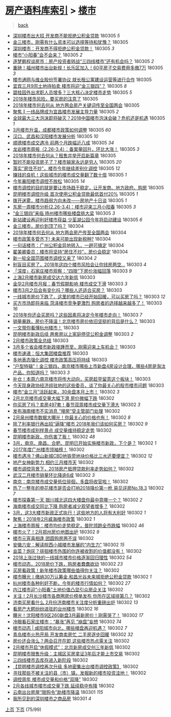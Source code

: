 [房产语料库索引](../../README.md)  > [楼市](楼市.md)
====
> [back](../README.md)

- [深圳楼市出大招 开发商不能拒绝公积金贷款](http://jkwz.applinzi.com/ittc/7077102919726138374.html#%E6%B7%B1%E5%9C%B3%E6%A5%BC%E5%B8%82%E5%87%BA%E5%A4%A7%E6%8B%9B+%E5%BC%80%E5%8F%91%E5%95%86%E4%B8%8D%E8%83%BD%E6%8B%92%E7%BB%9D%E5%85%AC%E7%A7%AF%E9%87%91%E8%B4%B7%E6%AC%BE) 180305 *5* 
- [金三楼市，刚需有什么资本可以选择等待和犹豫？](http://jkwz.applinzi.com/ittc/7077049664002327558.html#%E9%87%91%E4%B8%89%E6%A5%BC%E5%B8%82%EF%BC%8C%E5%88%9A%E9%9C%80%E6%9C%89%E4%BB%80%E4%B9%88%E8%B5%84%E6%9C%AC%E5%8F%AF%E4%BB%A5%E9%80%89%E6%8B%A9%E7%AD%89%E5%BE%85%E5%92%8C%E7%8A%B9%E8%B1%AB%EF%BC%9F) 180305  
- [深圳楼市：开发商不得拒绝公积金贷款！](http://jkwz.applinzi.com/ittc/7077098743092741131.html#%E6%B7%B1%E5%9C%B3%E6%A5%BC%E5%B8%82%EF%BC%9A%E5%BC%80%E5%8F%91%E5%95%86%E4%B8%8D%E5%BE%97%E6%8B%92%E7%BB%9D%E5%85%AC%E7%A7%AF%E9%87%91%E8%B4%B7%E6%AC%BE%EF%BC%81) 180305 *3* 
- [楼市“小阳春”会不会来？](http://jkwz.applinzi.com/ittc/7077094734944535568.html#%E6%A5%BC%E5%B8%82%E2%80%9C%E5%B0%8F%E9%98%B3%E6%98%A5%E2%80%9D%E4%BC%9A%E4%B8%8D%E4%BC%9A%E6%9D%A5%EF%BC%9F) 180305 *2* 
- [逐梦鹏程谈房市：房产投资者转战“三四线楼市”还有机会吗？](http://jkwz.applinzi.com/ittc/7077089142557377547.html#%E9%80%90%E6%A2%A6%E9%B9%8F%E7%A8%8B%E8%B0%88%E6%88%BF%E5%B8%82%EF%BC%9A%E6%88%BF%E4%BA%A7%E6%8A%95%E8%B5%84%E8%80%85%E8%BD%AC%E6%88%98%E2%80%9C%E4%B8%89%E5%9B%9B%E7%BA%BF%E6%A5%BC%E5%B8%82%E2%80%9D%E8%BF%98%E6%9C%89%E6%9C%BA%E4%BC%9A%E5%90%97%EF%BC%9F) 180305 *2* 
- [重磅！福州楼市出台新规！长乐区加入！60平房子交易费用多缴7万](http://jkwz.applinzi.com/ittc/7077086647634363398.html#%E9%87%8D%E7%A3%85%EF%BC%81%E7%A6%8F%E5%B7%9E%E6%A5%BC%E5%B8%82%E5%87%BA%E5%8F%B0%E6%96%B0%E8%A7%84%EF%BC%81%E9%95%BF%E4%B9%90%E5%8C%BA%E5%8A%A0%E5%85%A5%EF%BC%8160%E5%B9%B3%E6%88%BF%E5%AD%90%E4%BA%A4%E6%98%93%E8%B4%B9%E7%94%A8%E5%A4%9A%E7%BC%B47%E4%B8%87) 180305 *3* 
- [楼市通网与维业股份签署协议 就长租公寓建设运营等进行合作](http://jkwz.applinzi.com/ittc/7077073158660424711.html#%E6%A5%BC%E5%B8%82%E9%80%9A%E7%BD%91%E4%B8%8E%E7%BB%B4%E4%B8%9A%E8%82%A1%E4%BB%BD%E7%AD%BE%E7%BD%B2%E5%8D%8F%E8%AE%AE+%E5%B0%B1%E9%95%BF%E7%A7%9F%E5%85%AC%E5%AF%93%E5%BB%BA%E8%AE%BE%E8%BF%90%E8%90%A5%E7%AD%89%E8%BF%9B%E8%A1%8C%E5%90%88%E4%BD%9C) 180305  
- [宜宾三月9宗土地待拍卖 楼市将迎“金三银四”？](http://jkwz.applinzi.com/ittc/7077056619907384326.html#%E5%AE%9C%E5%AE%BE%E4%B8%89%E6%9C%889%E5%AE%97%E5%9C%9F%E5%9C%B0%E5%BE%85%E6%8B%8D%E5%8D%96+%E6%A5%BC%E5%B8%82%E5%B0%86%E8%BF%8E%E2%80%9C%E9%87%91%E4%B8%89%E9%93%B6%E5%9B%9B%E2%80%9D%EF%BC%9F) 180305 *8* 
- [碧桂园外出求职人员增多？三大核心决定楼市走势](http://jkwz.applinzi.com/ittc/7077024024721097744.html#%E7%A2%A7%E6%A1%82%E5%9B%AD%E5%A4%96%E5%87%BA%E6%B1%82%E8%81%8C%E4%BA%BA%E5%91%98%E5%A2%9E%E5%A4%9A%EF%BC%9F%E4%B8%89%E5%A4%A7%E6%A0%B8%E5%BF%83%E5%86%B3%E5%AE%9A%E6%A5%BC%E5%B8%82%E8%B5%B0%E5%8A%BF) 180305 *5* 
- [2018年楼市风险，要买房的注意了](http://jkwz.applinzi.com/ittc/7075538275307881482.html#2018%E5%B9%B4%E6%A5%BC%E5%B8%82%E9%A3%8E%E9%99%A9%EF%BC%8C%E8%A6%81%E4%B9%B0%E6%88%BF%E7%9A%84%E6%B3%A8%E6%84%8F%E4%BA%86) 180305  
- [2018年楼市何去何从 地方两会房产关键词传至全国两会](http://jkwz.applinzi.com/ittc/7077021601277412358.html#2018%E5%B9%B4%E6%A5%BC%E5%B8%82%E4%BD%95%E5%8E%BB%E4%BD%95%E4%BB%8E+%E5%9C%B0%E6%96%B9%E4%B8%A4%E4%BC%9A%E6%88%BF%E4%BA%A7%E5%85%B3%E9%94%AE%E8%AF%8D%E4%BC%A0%E8%87%B3%E5%85%A8%E5%9B%BD%E4%B8%A4%E4%BC%9A) 180305  
- [聚焦┃一线品牌成为宜昌楼市发展主导力量](http://jkwz.applinzi.com/ittc/7076983199442142214.html#%E8%81%9A%E7%84%A6%E2%94%83%E4%B8%80%E7%BA%BF%E5%93%81%E7%89%8C%E6%88%90%E4%B8%BA%E5%AE%9C%E6%98%8C%E6%A5%BC%E5%B8%82%E5%8F%91%E5%B1%95%E4%B8%BB%E5%AF%BC%E5%8A%9B%E9%87%8F) 180305 *2* 
- [全球最大三大泡沫即将破灭？2018中国楼市泡沫会破？危机还是机遇](http://jkwz.applinzi.com/ittc/7076980594506728455.html#%E5%85%A8%E7%90%83%E6%9C%80%E5%A4%A7%E4%B8%89%E5%A4%A7%E6%B3%A1%E6%B2%AB%E5%8D%B3%E5%B0%86%E7%A0%B4%E7%81%AD%EF%BC%9F2018%E4%B8%AD%E5%9B%BD%E6%A5%BC%E5%B8%82%E6%B3%A1%E6%B2%AB%E4%BC%9A%E7%A0%B4%EF%BC%9F%E5%8D%B1%E6%9C%BA%E8%BF%98%E6%98%AF%E6%9C%BA%E9%81%87) 180305 *1* 
- [3月楼市升温，成都楼市政策如何调整](http://jkwz.applinzi.com/ittc/7076959424105415696.html#3%E6%9C%88%E6%A5%BC%E5%B8%82%E5%8D%87%E6%B8%A9%EF%BC%8C%E6%88%90%E9%83%BD%E6%A5%BC%E5%B8%82%E6%94%BF%E7%AD%96%E5%A6%82%E4%BD%95%E8%B0%83%E6%95%B4) 180305 *60* 
- [汉口、武昌和汉阳楼市发展分析](http://jkwz.applinzi.com/ittc/7076959406451590151.html#%E6%B1%89%E5%8F%A3%E3%80%81%E6%AD%A6%E6%98%8C%E5%92%8C%E6%B1%89%E9%98%B3%E6%A5%BC%E5%B8%82%E5%8F%91%E5%B1%95%E5%88%86%E6%9E%90) 180305 *10* 
- [顺德楼市成交遇冷 前两个月跌幅近八成](http://jkwz.applinzi.com/ittc/7076958311176209418.html#%E9%A1%BA%E5%BE%B7%E6%A5%BC%E5%B8%82%E6%88%90%E4%BA%A4%E9%81%87%E5%86%B7+%E5%89%8D%E4%B8%A4%E4%B8%AA%E6%9C%88%E8%B7%8C%E5%B9%85%E8%BF%91%E5%85%AB%E6%88%90) 180305 *34* 
- [龙岩楼市周报（2.26-3.4）：备案量回升，环比大涨！](http://jkwz.applinzi.com/ittc/7076953108322452497.html#%E9%BE%99%E5%B2%A9%E6%A5%BC%E5%B8%82%E5%91%A8%E6%8A%A5%EF%BC%882.26-3.4%EF%BC%89%EF%BC%9A%E5%A4%87%E6%A1%88%E9%87%8F%E5%9B%9E%E5%8D%87%EF%BC%8C%E7%8E%AF%E6%AF%94%E5%A4%A7%E6%B6%A8%EF%BC%81) 180305 *3* 
- [2018年楼市何去何从？租售并举开启新篇章](http://jkwz.applinzi.com/ittc/7076946732082791441.html#2018%E5%B9%B4%E6%A5%BC%E5%B8%82%E4%BD%95%E5%8E%BB%E4%BD%95%E4%BB%8E%EF%BC%9F%E7%A7%9F%E5%94%AE%E5%B9%B6%E4%B8%BE%E5%BC%80%E5%90%AF%E6%96%B0%E7%AF%87%E7%AB%A0) 180305  
- [暂时不能投资房子了？楼市输家永远是穷人](http://jkwz.applinzi.com/ittc/7076942516043908113.html#%E6%9A%82%E6%97%B6%E4%B8%8D%E8%83%BD%E6%8A%95%E8%B5%84%E6%88%BF%E5%AD%90%E4%BA%86%EF%BC%9F%E6%A5%BC%E5%B8%82%E8%BE%93%E5%AE%B6%E6%B0%B8%E8%BF%9C%E6%98%AF%E7%A9%B7%E4%BA%BA) 180305 *20* 
- [落实“房住不炒”，楼市今年继续差别化调控](http://jkwz.applinzi.com/ittc/7076939106162836496.html#%E8%90%BD%E5%AE%9E%E2%80%9C%E6%88%BF%E4%BD%8F%E4%B8%8D%E7%82%92%E2%80%9D%EF%BC%8C%E6%A5%BC%E5%B8%82%E4%BB%8A%E5%B9%B4%E7%BB%A7%E7%BB%AD%E5%B7%AE%E5%88%AB%E5%8C%96%E8%B0%83%E6%8E%A7) 180305 *12* 
- [赚钱的良机！这些城市的楼市成交量翻了数十倍](http://jkwz.applinzi.com/ittc/7076924346713244683.html#%E8%B5%9A%E9%92%B1%E7%9A%84%E8%89%AF%E6%9C%BA%EF%BC%81%E8%BF%99%E4%BA%9B%E5%9F%8E%E5%B8%82%E7%9A%84%E6%A5%BC%E5%B8%82%E6%88%90%E4%BA%A4%E9%87%8F%E7%BF%BB%E4%BA%86%E6%95%B0%E5%8D%81%E5%80%8D) 180305 *1* 
- [今年襄阳楼市调控不放松](http://jkwz.applinzi.com/ittc/7076917622409266183.html#%E4%BB%8A%E5%B9%B4%E8%A5%84%E9%98%B3%E6%A5%BC%E5%B8%82%E8%B0%83%E6%8E%A7%E4%B8%8D%E6%94%BE%E6%9D%BE) 180305 *14* 
- [楼市调控的目的就是要让市场趋于稳定，让开发商、地方政府、购房](http://jkwz.applinzi.com/ittc/7076913664374604816.html#%E6%A5%BC%E5%B8%82%E8%B0%83%E6%8E%A7%E7%9A%84%E7%9B%AE%E7%9A%84%E5%B0%B1%E6%98%AF%E8%A6%81%E8%AE%A9%E5%B8%82%E5%9C%BA%E8%B6%8B%E4%BA%8E%E7%A8%B3%E5%AE%9A%EF%BC%8C%E8%AE%A9%E5%BC%80%E5%8F%91%E5%95%86%E3%80%81%E5%9C%B0%E6%96%B9%E6%94%BF%E5%BA%9C%E3%80%81%E8%B4%AD%E6%88%BF) 180305  
- [昆明楼市调控升级 首次使用公积金贷款最低首付20%](http://jkwz.applinzi.com/ittc/7076907846497469457.html#%E6%98%86%E6%98%8E%E6%A5%BC%E5%B8%82%E8%B0%83%E6%8E%A7%E5%8D%87%E7%BA%A7+%E9%A6%96%E6%AC%A1%E4%BD%BF%E7%94%A8%E5%85%AC%E7%A7%AF%E9%87%91%E8%B4%B7%E6%AC%BE%E6%9C%80%E4%BD%8E%E9%A6%96%E4%BB%9820%25) 180305 *1* 
- [拨开迷雾，楼市趋弱方向未改——房地产十日谈](http://jkwz.applinzi.com/ittc/7076904785825760262.html#%E6%8B%A8%E5%BC%80%E8%BF%B7%E9%9B%BE%EF%BC%8C%E6%A5%BC%E5%B8%82%E8%B6%8B%E5%BC%B1%E6%96%B9%E5%90%91%E6%9C%AA%E6%94%B9%E2%80%94%E2%80%94%E6%88%BF%E5%9C%B0%E4%BA%A7%E5%8D%81%E6%97%A5%E8%B0%88) 180305 *1* 
- [东房一周楼市分析(2.26-3.4)：楼市迎来三月小阳春](http://jkwz.applinzi.com/ittc/7076889426011882512.html#%E4%B8%9C%E6%88%BF%E4%B8%80%E5%91%A8%E6%A5%BC%E5%B8%82%E5%88%86%E6%9E%90%282.26-3.4%29%EF%BC%9A%E6%A5%BC%E5%B8%82%E8%BF%8E%E6%9D%A5%E4%B8%89%E6%9C%88%E5%B0%8F%E9%98%B3%E6%98%A5) 180305 *3* 
- [“金三银四”来临 扬州楼市哪些楼盘挑大梁](http://jkwz.applinzi.com/ittc/7076779128001135633.html#%E2%80%9C%E9%87%91%E4%B8%89%E9%93%B6%E5%9B%9B%E2%80%9D%E6%9D%A5%E4%B8%B4+%E6%89%AC%E5%B7%9E%E6%A5%BC%E5%B8%82%E5%93%AA%E4%BA%9B%E6%A5%BC%E7%9B%98%E6%8C%91%E5%A4%A7%E6%A2%81) 180305 *3* 
- [新站建设再迎利好楼市获益 少荃湖公园今年将启动建设](http://jkwz.applinzi.com/ittc/7076771678397137927.html#%E6%96%B0%E7%AB%99%E5%BB%BA%E8%AE%BE%E5%86%8D%E8%BF%8E%E5%88%A9%E5%A5%BD%E6%A5%BC%E5%B8%82%E8%8E%B7%E7%9B%8A+%E5%B0%91%E8%8D%83%E6%B9%96%E5%85%AC%E5%9B%AD%E4%BB%8A%E5%B9%B4%E5%B0%86%E5%90%AF%E5%8A%A8%E5%BB%BA%E8%AE%BE) 180305 *6* 
- [金三楼市，房价到顶了吗？](http://jkwz.applinzi.com/ittc/7076725225524036614.html#%E9%87%91%E4%B8%89%E6%A5%BC%E5%B8%82%EF%BC%8C%E6%88%BF%E4%BB%B7%E5%88%B0%E9%A1%B6%E4%BA%86%E5%90%97%EF%BC%9F) 180304  
- [2018年楼市何去何从 地方两会房产传至全国两会](http://jkwz.applinzi.com/ittc/7076716172429231114.html#2018%E5%B9%B4%E6%A5%BC%E5%B8%82%E4%BD%95%E5%8E%BB%E4%BD%95%E4%BB%8E+%E5%9C%B0%E6%96%B9%E4%B8%A4%E4%BC%9A%E6%88%BF%E4%BA%A7%E4%BC%A0%E8%87%B3%E5%85%A8%E5%9B%BD%E4%B8%A4%E4%BC%9A) 180304  
- [楼市政策多管齐下! 未来可能出现新税种?](http://jkwz.applinzi.com/ittc/7076626641159980038.html#%E6%A5%BC%E5%B8%82%E6%94%BF%E7%AD%96%E5%A4%9A%E7%AE%A1%E9%BD%90%E4%B8%8B%21+%E6%9C%AA%E6%9D%A5%E5%8F%AF%E8%83%BD%E5%87%BA%E7%8E%B0%E6%96%B0%E7%A8%8E%E7%A7%8D%3F) 180304  
- [一句话楼市：广州公积金异地转入，一趟可搞定](http://jkwz.applinzi.com/ittc/7075649831530136587.html#%E4%B8%80%E5%8F%A5%E8%AF%9D%E6%A5%BC%E5%B8%82%EF%BC%9A%E5%B9%BF%E5%B7%9E%E5%85%AC%E7%A7%AF%E9%87%91%E5%BC%82%E5%9C%B0%E8%BD%AC%E5%85%A5%EF%BC%8C%E4%B8%80%E8%B6%9F%E5%8F%AF%E6%90%9E%E5%AE%9A) 180304  
- [翟美卿委员：楼市将坚持“房住不炒”，房价会稳定](http://jkwz.applinzi.com/ittc/7076571408203514886.html#%E7%BF%9F%E7%BE%8E%E5%8D%BF%E5%A7%94%E5%91%98%EF%BC%9A%E6%A5%BC%E5%B8%82%E5%B0%86%E5%9D%9A%E6%8C%81%E2%80%9C%E6%88%BF%E4%BD%8F%E4%B8%8D%E7%82%92%E2%80%9D%EF%BC%8C%E6%88%BF%E4%BB%B7%E4%BC%9A%E7%A8%B3%E5%AE%9A) 180304  
- [新一轮全国范围楼市调控又来了](http://jkwz.applinzi.com/ittc/7076554218930701319.html#%E6%96%B0%E4%B8%80%E8%BD%AE%E5%85%A8%E5%9B%BD%E8%8C%83%E5%9B%B4%E6%A5%BC%E5%B8%82%E8%B0%83%E6%8E%A7%E5%8F%88%E6%9D%A5%E4%BA%86) 180304 *2* 
- [别盲目买房了，2018年这四个楼市风险会让你钱房两空…](http://jkwz.applinzi.com/ittc/7076368335174632465.html#%E5%88%AB%E7%9B%B2%E7%9B%AE%E4%B9%B0%E6%88%BF%E4%BA%86%EF%BC%8C2018%E5%B9%B4%E8%BF%99%E5%9B%9B%E4%B8%AA%E6%A5%BC%E5%B8%82%E9%A3%8E%E9%99%A9%E4%BC%9A%E8%AE%A9%E4%BD%A0%E9%92%B1%E6%88%BF%E4%B8%A4%E7%A9%BA%E2%80%A6) 180303 *4* 
- [「深度」石家庄楼市观察：“四限”下房价涨幅回落](http://jkwz.applinzi.com/ittc/7076349081410864145.html#%E3%80%8C%E6%B7%B1%E5%BA%A6%E3%80%8D%E7%9F%B3%E5%AE%B6%E5%BA%84%E6%A5%BC%E5%B8%82%E8%A7%82%E5%AF%9F%EF%BC%9A%E2%80%9C%E5%9B%9B%E9%99%90%E2%80%9D%E4%B8%8B%E6%88%BF%E4%BB%B7%E6%B6%A8%E5%B9%85%E5%9B%9E%E8%90%BD) 180303 *9* 
- [上海2月楼市新房成交达六年新低](http://jkwz.applinzi.com/ittc/7076339860216742922.html#%E4%B8%8A%E6%B5%B72%E6%9C%88%E6%A5%BC%E5%B8%82%E6%96%B0%E6%88%BF%E6%88%90%E4%BA%A4%E8%BE%BE%E5%85%AD%E5%B9%B4%E6%96%B0%E4%BD%8E) 180303  
- [金华2月楼市月报：春节假期影响 楼市成交下滑](http://jkwz.applinzi.com/ittc/7076288249775784967.html#%E9%87%91%E5%8D%8E2%E6%9C%88%E6%A5%BC%E5%B8%82%E6%9C%88%E6%8A%A5%EF%BC%9A%E6%98%A5%E8%8A%82%E5%81%87%E6%9C%9F%E5%BD%B1%E5%93%8D+%E6%A5%BC%E5%B8%82%E6%88%90%E4%BA%A4%E4%B8%8B%E6%BB%91) 180303 *3* 
- [楼市3月之后会有变化吗？哪些人还适合买房？](http://jkwz.applinzi.com/ittc/7075902809717605382.html#%E6%A5%BC%E5%B8%823%E6%9C%88%E4%B9%8B%E5%90%8E%E4%BC%9A%E6%9C%89%E5%8F%98%E5%8C%96%E5%90%97%EF%BC%9F%E5%93%AA%E4%BA%9B%E4%BA%BA%E8%BF%98%E9%80%82%E5%90%88%E4%B9%B0%E6%88%BF%EF%BC%9F) 180303  
- [一线城市房价下跌了，这里的楼市已经开始回暖，可以买房了吗？](http://jkwz.applinzi.com/ittc/7076207586187936774.html#%E4%B8%80%E7%BA%BF%E5%9F%8E%E5%B8%82%E6%88%BF%E4%BB%B7%E4%B8%8B%E8%B7%8C%E4%BA%86%EF%BC%8C%E8%BF%99%E9%87%8C%E7%9A%84%E6%A5%BC%E5%B8%82%E5%B7%B2%E7%BB%8F%E5%BC%80%E5%A7%8B%E5%9B%9E%E6%9A%96%EF%BC%8C%E5%8F%AF%E4%BB%A5%E4%B9%B0%E6%88%BF%E4%BA%86%E5%90%97%EF%BC%9F) 180303 *12* 
- [买方市场即将来临 菏泽楼市竞争更激烈 购房者的选择越来越多了！](http://jkwz.applinzi.com/ittc/7076214581087437830.html#%E4%B9%B0%E6%96%B9%E5%B8%82%E5%9C%BA%E5%8D%B3%E5%B0%86%E6%9D%A5%E4%B8%B4+%E8%8F%8F%E6%B3%BD%E6%A5%BC%E5%B8%82%E7%AB%9E%E4%BA%89%E6%9B%B4%E6%BF%80%E7%83%88+%E8%B4%AD%E6%88%BF%E8%80%85%E7%9A%84%E9%80%89%E6%8B%A9%E8%B6%8A%E6%9D%A5%E8%B6%8A%E5%A4%9A%E4%BA%86%EF%BC%81) 180303 *16* 
- [2018年你还会买房吗？这些因素将决定今年楼市走向！](http://jkwz.applinzi.com/ittc/7076200100944938001.html#2018%E5%B9%B4%E4%BD%A0%E8%BF%98%E4%BC%9A%E4%B9%B0%E6%88%BF%E5%90%97%EF%BC%9F%E8%BF%99%E4%BA%9B%E5%9B%A0%E7%B4%A0%E5%B0%86%E5%86%B3%E5%AE%9A%E4%BB%8A%E5%B9%B4%E6%A5%BC%E5%B8%82%E8%B5%B0%E5%90%91%EF%BC%81) 180303 *7* 
- [销量暴跌，房价不降温！北京楼市房价依旧坚挺的背后是什么？](http://jkwz.applinzi.com/ittc/7076192475326972939.html#%E9%94%80%E9%87%8F%E6%9A%B4%E8%B7%8C%EF%BC%8C%E6%88%BF%E4%BB%B7%E4%B8%8D%E9%99%8D%E6%B8%A9%EF%BC%81%E5%8C%97%E4%BA%AC%E6%A5%BC%E5%B8%82%E6%88%BF%E4%BB%B7%E4%BE%9D%E6%97%A7%E5%9D%9A%E6%8C%BA%E7%9A%84%E8%83%8C%E5%90%8E%E6%98%AF%E4%BB%80%E4%B9%88%EF%BC%9F) 180303  
- [一文带你看懂杭州楼市！](http://jkwz.applinzi.com/ittc/7076182078909842443.html#%E4%B8%80%E6%96%87%E5%B8%A6%E4%BD%A0%E7%9C%8B%E6%87%82%E6%9D%AD%E5%B7%9E%E6%A5%BC%E5%B8%82%EF%BC%81) 180303  
- [昆明楼市新政后续 两套房以上家庭停贷公积金调整](http://jkwz.applinzi.com/ittc/7076170249940763665.html#%E6%98%86%E6%98%8E%E6%A5%BC%E5%B8%82%E6%96%B0%E6%94%BF%E5%90%8E%E7%BB%AD+%E4%B8%A4%E5%A5%97%E6%88%BF%E4%BB%A5%E4%B8%8A%E5%AE%B6%E5%BA%AD%E5%81%9C%E8%B4%B7%E5%85%AC%E7%A7%AF%E9%87%91%E8%B0%83%E6%95%B4) 180303 *2* 
- [2月楼市政策全总结](http://jkwz.applinzi.com/ittc/7076166340958487568.html#2%E6%9C%88%E6%A5%BC%E5%B8%82%E6%94%BF%E7%AD%96%E5%85%A8%E6%80%BB%E7%BB%93) 180303  
- [3月多个省会楼市新政接踵而至，刚需迎来上车机会？](http://jkwz.applinzi.com/ittc/7076012286248748042.html#3%E6%9C%88%E5%A4%9A%E4%B8%AA%E7%9C%81%E4%BC%9A%E6%A5%BC%E5%B8%82%E6%96%B0%E6%94%BF%E6%8E%A5%E8%B8%B5%E8%80%8C%E8%87%B3%EF%BC%8C%E5%88%9A%E9%9C%80%E8%BF%8E%E6%9D%A5%E4%B8%8A%E8%BD%A6%E6%9C%BA%E4%BC%9A%EF%BC%9F) 180303  
- [楼市速递：恒大集团楼盘推荐](http://jkwz.applinzi.com/ittc/7076154934745891857.html#%E6%A5%BC%E5%B8%82%E9%80%9F%E9%80%92%EF%BC%9A%E6%81%92%E5%A4%A7%E9%9B%86%E5%9B%A2%E6%A5%BC%E7%9B%98%E6%8E%A8%E8%8D%90) 180303  
- [多地表态强化调控 楼市政策高压将持续](http://jkwz.applinzi.com/ittc/7076143585261257738.html#%E5%A4%9A%E5%9C%B0%E8%A1%A8%E6%80%81%E5%BC%BA%E5%8C%96%E8%B0%83%E6%8E%A7+%E6%A5%BC%E5%B8%82%E6%94%BF%E7%AD%96%E9%AB%98%E5%8E%8B%E5%B0%86%E6%8C%81%E7%BB%AD) 180303  
- [“户型特辑”！金三银四，南京楼市哪些上市新盘4房设计合理，哪些4房是淘汰产品，你知道吗？](http://jkwz.applinzi.com/ittc/7076084510162945035.html#%E2%80%9C%E6%88%B7%E5%9E%8B%E7%89%B9%E8%BE%91%E2%80%9D%EF%BC%81%E9%87%91%E4%B8%89%E9%93%B6%E5%9B%9B%EF%BC%8C%E5%8D%97%E4%BA%AC%E6%A5%BC%E5%B8%82%E5%93%AA%E4%BA%9B%E4%B8%8A%E5%B8%82%E6%96%B0%E7%9B%984%E6%88%BF%E8%AE%BE%E8%AE%A1%E5%90%88%E7%90%86%EF%BC%8C%E5%93%AA%E4%BA%9B4%E6%88%BF%E6%98%AF%E6%B7%98%E6%B1%B0%E4%BA%A7%E5%93%81%EF%BC%8C%E4%BD%A0%E7%9F%A5%E9%81%93%E5%90%97%EF%BC%9F) 180303 *3* 
- [补仓！本周六南京楼市将传大动向，买房趁早留意这个板块！](http://jkwz.applinzi.com/ittc/7076065795451143185.html#%E8%A1%A5%E4%BB%93%EF%BC%81%E6%9C%AC%E5%91%A8%E5%85%AD%E5%8D%97%E4%BA%AC%E6%A5%BC%E5%B8%82%E5%B0%86%E4%BC%A0%E5%A4%A7%E5%8A%A8%E5%90%91%EF%BC%8C%E4%B9%B0%E6%88%BF%E8%B6%81%E6%97%A9%E7%95%99%E6%84%8F%E8%BF%99%E4%B8%AA%E6%9D%BF%E5%9D%97%EF%BC%81) 180303  
- [今天现身政协经济组驻地的这些委员，谈了你最关心的股市楼市问题](http://jkwz.applinzi.com/ittc/7076039669324448784.html#%E4%BB%8A%E5%A4%A9%E7%8E%B0%E8%BA%AB%E6%94%BF%E5%8D%8F%E7%BB%8F%E6%B5%8E%E7%BB%84%E9%A9%BB%E5%9C%B0%E7%9A%84%E8%BF%99%E4%BA%9B%E5%A7%94%E5%91%98%EF%BC%8C%E8%B0%88%E4%BA%86%E4%BD%A0%E6%9C%80%E5%85%B3%E5%BF%83%E7%9A%84%E8%82%A1%E5%B8%82%E6%A5%BC%E5%B8%82%E9%97%AE%E9%A2%98) 180303  
- [楼市“金三月”活跃起来，30余盘本月上市！](http://jkwz.applinzi.com/ittc/7076010335104664582.html#%E6%A5%BC%E5%B8%82%E2%80%9C%E9%87%91%E4%B8%89%E6%9C%88%E2%80%9D%E6%B4%BB%E8%B7%83%E8%B5%B7%E6%9D%A5%EF%BC%8C30%E4%BD%99%E7%9B%98%E6%9C%AC%E6%9C%88%E4%B8%8A%E5%B8%82%EF%BC%81) 180302 *3* 
- [2月北京楼市成交量大幅下滑 房价微幅下跌](http://jkwz.applinzi.com/ittc/7075953223561380870.html#2%E6%9C%88%E5%8C%97%E4%BA%AC%E6%A5%BC%E5%B8%82%E6%88%90%E4%BA%A4%E9%87%8F%E5%A4%A7%E5%B9%85%E4%B8%8B%E6%BB%91+%E6%88%BF%E4%BB%B7%E5%BE%AE%E5%B9%85%E4%B8%8B%E8%B7%8C) 180302  
- [你买房了吗？卖房497套！春节双周楼市成交量下滑大](http://jkwz.applinzi.com/ittc/7075947951224783888.html#%E4%BD%A0%E4%B9%B0%E6%88%BF%E4%BA%86%E5%90%97%EF%BC%9F%E5%8D%96%E6%88%BF497%E5%A5%97%EF%BC%81%E6%98%A5%E8%8A%82%E5%8F%8C%E5%91%A8%E6%A5%BC%E5%B8%82%E6%88%90%E4%BA%A4%E9%87%8F%E4%B8%8B%E6%BB%91%E5%A4%A7) 180302 *3* 
- [发布海南楼市不实消息 “搜房”受主管部门处理](http://jkwz.applinzi.com/ittc/7075946564235559942.html#%E5%8F%91%E5%B8%83%E6%B5%B7%E5%8D%97%E6%A5%BC%E5%B8%82%E4%B8%8D%E5%AE%9E%E6%B6%88%E6%81%AF+%E2%80%9C%E6%90%9C%E6%88%BF%E2%80%9D%E5%8F%97%E4%B8%BB%E7%AE%A1%E9%83%A8%E9%97%A8%E5%A4%84%E7%90%86) 180302  
- [2月泉州楼市数据大曝光！你最关心的价格也有！](http://jkwz.applinzi.com/ittc/7075935641013847051.html#2%E6%9C%88%E6%B3%89%E5%B7%9E%E6%A5%BC%E5%B8%82%E6%95%B0%E6%8D%AE%E5%A4%A7%E6%9B%9D%E5%85%89%EF%BC%81%E4%BD%A0%E6%9C%80%E5%85%B3%E5%BF%83%E7%9A%84%E4%BB%B7%E6%A0%BC%E4%B9%9F%E6%9C%89%EF%BC%81) 180302 *8* 
- [除了利率银行再出招“逼降”楼市 2018年我们该如何买房？](http://jkwz.applinzi.com/ittc/7075932972761220113.html#%E9%99%A4%E4%BA%86%E5%88%A9%E7%8E%87%E9%93%B6%E8%A1%8C%E5%86%8D%E5%87%BA%E6%8B%9B%E2%80%9C%E9%80%BC%E9%99%8D%E2%80%9D%E6%A5%BC%E5%B8%82+2018%E5%B9%B4%E6%88%91%E4%BB%AC%E8%AF%A5%E5%A6%82%E4%BD%95%E4%B9%B0%E6%88%BF%EF%BC%9F) 180302 *9* 
- [春节楼市成别样景点 成交量维持稳定走势](http://jkwz.applinzi.com/ittc/7075931648799802385.html#%E6%98%A5%E8%8A%82%E6%A5%BC%E5%B8%82%E6%88%90%E5%88%AB%E6%A0%B7%E6%99%AF%E7%82%B9+%E6%88%90%E4%BA%A4%E9%87%8F%E7%BB%B4%E6%8C%81%E7%A8%B3%E5%AE%9A%E8%B5%B0%E5%8A%BF) 180302  
- [昆明楼市新政，你伤害了我！](http://jkwz.applinzi.com/ittc/7075931468721554449.html#%E6%98%86%E6%98%8E%E6%A5%BC%E5%B8%82%E6%96%B0%E6%94%BF%EF%BC%8C%E4%BD%A0%E4%BC%A4%E5%AE%B3%E4%BA%86%E6%88%91%EF%BC%81) 180302 *48* 
- [3月，南京、南昌、合肥、昆明已开始实施楼市新政，下个是？](http://jkwz.applinzi.com/ittc/7075928528216654858.html#3%E6%9C%88%EF%BC%8C%E5%8D%97%E4%BA%AC%E3%80%81%E5%8D%97%E6%98%8C%E3%80%81%E5%90%88%E8%82%A5%E3%80%81%E6%98%86%E6%98%8E%E5%B7%B2%E5%BC%80%E5%A7%8B%E5%AE%9E%E6%96%BD%E6%A5%BC%E5%B8%82%E6%96%B0%E6%94%BF%EF%BC%8C%E4%B8%8B%E4%B8%AA%E6%98%AF%EF%BC%9F) 180302 *1* 
- [2017年度广州楼市领袖榜！](http://jkwz.applinzi.com/ittc/7075927693592101899.html#2017%E5%B9%B4%E5%BA%A6%E5%B9%BF%E5%B7%9E%E6%A5%BC%E5%B8%82%E9%A2%86%E8%A2%96%E6%A6%9C%EF%BC%81) 180302  
- [楼市遇冷？佛山新城CBD地铁旁地块价格比三水还要便宜？](http://jkwz.applinzi.com/ittc/7075927363361965062.html#%E6%A5%BC%E5%B8%82%E9%81%87%E5%86%B7%EF%BC%9F%E4%BD%9B%E5%B1%B1%E6%96%B0%E5%9F%8ECBD%E5%9C%B0%E9%93%81%E6%97%81%E5%9C%B0%E5%9D%97%E4%BB%B7%E6%A0%BC%E6%AF%94%E4%B8%89%E6%B0%B4%E8%BF%98%E8%A6%81%E4%BE%BF%E5%AE%9C%EF%BC%9F) 180302 *12* 
- [地产女神新势力 相约三月楼市天](http://jkwz.applinzi.com/ittc/7075912987103986695.html#%E5%9C%B0%E4%BA%A7%E5%A5%B3%E7%A5%9E%E6%96%B0%E5%8A%BF%E5%8A%9B+%E7%9B%B8%E7%BA%A6%E4%B8%89%E6%9C%88%E6%A5%BC%E5%B8%82%E5%A4%A9) 180302  
- [楼市调控背景下，2018房产抵押贷款利率走势如何？](http://jkwz.applinzi.com/ittc/7075909007569323025.html#%E6%A5%BC%E5%B8%82%E8%B0%83%E6%8E%A7%E8%83%8C%E6%99%AF%E4%B8%8B%EF%BC%8C2018%E6%88%BF%E4%BA%A7%E6%8A%B5%E6%8A%BC%E8%B4%B7%E6%AC%BE%E5%88%A9%E7%8E%87%E8%B5%B0%E5%8A%BF%E5%A6%82%E4%BD%95%EF%BC%9F) 180302  
- [武汉二月楼市销量环比降逾6成](http://jkwz.applinzi.com/ittc/7075907741514466311.html#%E6%AD%A6%E6%B1%89%E4%BA%8C%E6%9C%88%E6%A5%BC%E5%B8%82%E9%94%80%E9%87%8F%E7%8E%AF%E6%AF%94%E9%99%8D%E9%80%BE6%E6%88%90) 180302 *3* 
- [南京：南京楼市成交量低位徘徊，多盘将收官啦！](http://jkwz.applinzi.com/ittc/7075905660833498122.html#%E5%8D%97%E4%BA%AC%EF%BC%9A%E5%8D%97%E4%BA%AC%E6%A5%BC%E5%B8%82%E6%88%90%E4%BA%A4%E9%87%8F%E4%BD%8E%E4%BD%8D%E5%BE%98%E5%BE%8A%EF%BC%8C%E5%A4%9A%E7%9B%98%E5%B0%86%E6%94%B6%E5%AE%98%E5%95%A6%EF%BC%81) 180302  
- [热了一整年的申花楼市是否会打响2018降价第一枪 易见评房No.18.3](http://jkwz.applinzi.com/ittc/7075870786873459723.html#%E7%83%AD%E4%BA%86%E4%B8%80%E6%95%B4%E5%B9%B4%E7%9A%84%E7%94%B3%E8%8A%B1%E6%A5%BC%E5%B8%82%E6%98%AF%E5%90%A6%E4%BC%9A%E6%89%93%E5%93%8D2018%E9%99%8D%E4%BB%B7%E7%AC%AC%E4%B8%80%E6%9E%AA+%E6%98%93%E8%A7%81%E8%AF%84%E6%88%BFNo.18.3) 180302 *7* 
- [楼市探春第一天 银川城北这四大楼盘你最中意哪一个？](http://jkwz.applinzi.com/ittc/7075894399391499280.html#%E6%A5%BC%E5%B8%82%E6%8E%A2%E6%98%A5%E7%AC%AC%E4%B8%80%E5%A4%A9+%E9%93%B6%E5%B7%9D%E5%9F%8E%E5%8C%97%E8%BF%99%E5%9B%9B%E5%A4%A7%E6%A5%BC%E7%9B%98%E4%BD%A0%E6%9C%80%E4%B8%AD%E6%84%8F%E5%93%AA%E4%B8%80%E4%B8%AA%EF%BC%9F) 180302 *2* 
- [海南楼市成交同比下降 购房者减少观望者增多？](http://jkwz.applinzi.com/ittc/7075892667613709322.html#%E6%B5%B7%E5%8D%97%E6%A5%BC%E5%B8%82%E6%88%90%E4%BA%A4%E5%90%8C%E6%AF%94%E4%B8%8B%E9%99%8D+%E8%B4%AD%E6%88%BF%E8%80%85%E5%87%8F%E5%B0%91%E8%A7%82%E6%9C%9B%E8%80%85%E5%A2%9E%E5%A4%9A%EF%BC%9F) 180302  
- [3月，这3大楼市新政正式执行！这些地方的人将有大利好](http://jkwz.applinzi.com/ittc/7075892261802214411.html#3%E6%9C%88%EF%BC%8C%E8%BF%993%E5%A4%A7%E6%A5%BC%E5%B8%82%E6%96%B0%E6%94%BF%E6%AD%A3%E5%BC%8F%E6%89%A7%E8%A1%8C%EF%BC%81%E8%BF%99%E4%BA%9B%E5%9C%B0%E6%96%B9%E7%9A%84%E4%BA%BA%E5%B0%86%E6%9C%89%E5%A4%A7%E5%88%A9%E5%A5%BD) 180302 *1* 
- [聚焦！2018年2月威海楼市政策](http://jkwz.applinzi.com/ittc/7075882481268294666.html#%E8%81%9A%E7%84%A6%EF%BC%812018%E5%B9%B42%E6%9C%88%E5%A8%81%E6%B5%B7%E6%A5%BC%E5%B8%82%E6%94%BF%E7%AD%96) 180302 *1* 
- [上海楼市周报：楼市均价走势稳定，普陀领跑全市跌幅](http://jkwz.applinzi.com/ittc/7075826242790360080.html#%E4%B8%8A%E6%B5%B7%E6%A5%BC%E5%B8%82%E5%91%A8%E6%8A%A5%EF%BC%9A%E6%A5%BC%E5%B8%82%E5%9D%87%E4%BB%B7%E8%B5%B0%E5%8A%BF%E7%A8%B3%E5%AE%9A%EF%BC%8C%E6%99%AE%E9%99%80%E9%A2%86%E8%B7%91%E5%85%A8%E5%B8%82%E8%B7%8C%E5%B9%85) 180302 *46* 
- [楼市火了！2月郑州房价地图出炉](http://jkwz.applinzi.com/ittc/7075875665293607943.html#%E6%A5%BC%E5%B8%82%E7%81%AB%E4%BA%86%EF%BC%812%E6%9C%88%E9%83%91%E5%B7%9E%E6%88%BF%E4%BB%B7%E5%9C%B0%E5%9B%BE%E5%87%BA%E7%82%89) 180302 *9* 
- [楼市元宵喜相逢 团圆购房两不误](http://jkwz.applinzi.com/ittc/7075873747393578001.html#%E6%A5%BC%E5%B8%82%E5%85%83%E5%AE%B5%E5%96%9C%E7%9B%B8%E9%80%A2+%E5%9B%A2%E5%9C%86%E8%B4%AD%E6%88%BF%E4%B8%A4%E4%B8%8D%E8%AF%AF) 180302  
- [安徽六安：解读皖西小城楼市发展的“内生力”](http://jkwz.applinzi.com/ittc/7075863992134534154.html#%E5%AE%89%E5%BE%BD%E5%85%AD%E5%AE%89%EF%BC%9A%E8%A7%A3%E8%AF%BB%E7%9A%96%E8%A5%BF%E5%B0%8F%E5%9F%8E%E6%A5%BC%E5%B8%82%E5%8F%91%E5%B1%95%E7%9A%84%E2%80%9C%E5%86%85%E7%94%9F%E5%8A%9B%E2%80%9D) 180302 *15* 
- [韭菜？炮灰？徘徊楼市外围的你连被收割的价值都没有！](http://jkwz.applinzi.com/ittc/7075832778858169360.html#%E9%9F%AD%E8%8F%9C%EF%BC%9F%E7%82%AE%E7%81%B0%EF%BC%9F%E5%BE%98%E5%BE%8A%E6%A5%BC%E5%B8%82%E5%A4%96%E5%9B%B4%E7%9A%84%E4%BD%A0%E8%BF%9E%E8%A2%AB%E6%94%B6%E5%89%B2%E7%9A%84%E4%BB%B7%E5%80%BC%E9%83%BD%E6%B2%A1%E6%9C%89%EF%BC%81) 180302  
- [2018上涨过快的一线城市楼市价格逐渐回归理性](http://jkwz.applinzi.com/ittc/7075846117273371664.html#2018%E4%B8%8A%E6%B6%A8%E8%BF%87%E5%BF%AB%E7%9A%84%E4%B8%80%E7%BA%BF%E5%9F%8E%E5%B8%82%E6%A5%BC%E5%B8%82%E4%BB%B7%E6%A0%BC%E9%80%90%E6%B8%90%E5%9B%9E%E5%BD%92%E7%90%86%E6%80%A7) 180302 *54* 
- [楼市动态，2018房价下跌，购房者蠢蠢欲动](http://jkwz.applinzi.com/ittc/7075846116652614667.html#%E6%A5%BC%E5%B8%82%E5%8A%A8%E6%80%81%EF%BC%8C2018%E6%88%BF%E4%BB%B7%E4%B8%8B%E8%B7%8C%EF%BC%8C%E8%B4%AD%E6%88%BF%E8%80%85%E8%A0%A2%E8%A0%A2%E6%AC%B2%E5%8A%A8) 180302 *23* 
- [买房看政策！新年楼市政策哪些值得你关注？](http://jkwz.applinzi.com/ittc/7075843058346492934.html#%E4%B9%B0%E6%88%BF%E7%9C%8B%E6%94%BF%E7%AD%96%EF%BC%81%E6%96%B0%E5%B9%B4%E6%A5%BC%E5%B8%82%E6%94%BF%E7%AD%96%E5%93%AA%E4%BA%9B%E5%80%BC%E5%BE%97%E4%BD%A0%E5%85%B3%E6%B3%A8%EF%BC%9F) 180302  
- [楼市曝光丨缴纳30万认筹金,和昌光谷未来城拒绝公积金贷款](http://jkwz.applinzi.com/ittc/7075748343055909899.html#%E6%A5%BC%E5%B8%82%E6%9B%9D%E5%85%89%E4%B8%A8%E7%BC%B4%E7%BA%B330%E4%B8%87%E8%AE%A4%E7%AD%B9%E9%87%91%2C%E5%92%8C%E6%98%8C%E5%85%89%E8%B0%B7%E6%9C%AA%E6%9D%A5%E5%9F%8E%E6%8B%92%E7%BB%9D%E5%85%AC%E7%A7%AF%E9%87%91%E8%B4%B7%E6%AC%BE) 180302 *1* 
- [杭州楼市各种利好不断，今年的楼市行情如何？](http://jkwz.applinzi.com/ittc/7075834209254245382.html#%E6%9D%AD%E5%B7%9E%E6%A5%BC%E5%B8%82%E5%90%84%E7%A7%8D%E5%88%A9%E5%A5%BD%E4%B8%8D%E6%96%AD%EF%BC%8C%E4%BB%8A%E5%B9%B4%E7%9A%84%E6%A5%BC%E5%B8%82%E8%A1%8C%E6%83%85%E5%A6%82%E4%BD%95%EF%BC%9F) 180302 *27* 
- [内江楼市迎“小阳春”土地价值凸显引众房企关注](http://jkwz.applinzi.com/ittc/7075831201120388113.html#%E5%86%85%E6%B1%9F%E6%A5%BC%E5%B8%82%E8%BF%8E%E2%80%9C%E5%B0%8F%E9%98%B3%E6%98%A5%E2%80%9D%E5%9C%9F%E5%9C%B0%E4%BB%B7%E5%80%BC%E5%87%B8%E6%98%BE%E5%BC%95%E4%BC%97%E6%88%BF%E4%BC%81%E5%85%B3%E6%B3%A8) 180302  
- [关注！2月长沙楼市各商圈房价榜单发布 你所在区域排第几？](http://jkwz.applinzi.com/ittc/7075827717448926224.html#%E5%85%B3%E6%B3%A8%EF%BC%812%E6%9C%88%E9%95%BF%E6%B2%99%E6%A5%BC%E5%B8%82%E5%90%84%E5%95%86%E5%9C%88%E6%88%BF%E4%BB%B7%E6%A6%9C%E5%8D%95%E5%8F%91%E5%B8%83+%E4%BD%A0%E6%89%80%E5%9C%A8%E5%8C%BA%E5%9F%9F%E6%8E%92%E7%AC%AC%E5%87%A0%EF%BC%9F) 180302  
- [济南买房看什么 2月份济南楼市关注度分析重磅出炉](http://jkwz.applinzi.com/ittc/7075826319051195408.html#%E6%B5%8E%E5%8D%97%E4%B9%B0%E6%88%BF%E7%9C%8B%E4%BB%80%E4%B9%88+2%E6%9C%88%E4%BB%BD%E6%B5%8E%E5%8D%97%E6%A5%BC%E5%B8%82%E5%85%B3%E6%B3%A8%E5%BA%A6%E5%88%86%E6%9E%90%E9%87%8D%E7%A3%85%E5%87%BA%E7%82%89) 180302 *13* 
- [看房产大鳄纷纷进驻的台州楼市](http://jkwz.applinzi.com/ittc/7075819359400625169.html#%E7%9C%8B%E6%88%BF%E4%BA%A7%E5%A4%A7%E9%B3%84%E7%BA%B7%E7%BA%B7%E8%BF%9B%E9%A9%BB%E7%9A%84%E5%8F%B0%E5%B7%9E%E6%A5%BC%E5%B8%82) 180302 *16* 
- [曝光！沈阳楼市9区260新盘3月最新房价！刚需哭了！](http://jkwz.applinzi.com/ittc/7075801659647460359.html#%E6%9B%9D%E5%85%89%EF%BC%81%E6%B2%88%E9%98%B3%E6%A5%BC%E5%B8%829%E5%8C%BA260%E6%96%B0%E7%9B%983%E6%9C%88%E6%9C%80%E6%96%B0%E6%88%BF%E4%BB%B7%EF%BC%81%E5%88%9A%E9%9C%80%E5%93%AD%E4%BA%86%EF%BC%81) 180302 *17* 
- [冷眼看石家庄楼市：“暴涨”再见 “崩盘”妄想](http://jkwz.applinzi.com/ittc/7075799816997438471.html#%E5%86%B7%E7%9C%BC%E7%9C%8B%E7%9F%B3%E5%AE%B6%E5%BA%84%E6%A5%BC%E5%B8%82%EF%BC%9A%E2%80%9C%E6%9A%B4%E6%B6%A8%E2%80%9D%E5%86%8D%E8%A7%81+%E2%80%9C%E5%B4%A9%E7%9B%98%E2%80%9D%E5%A6%84%E6%83%B3) 180302 *74* 
- [楼市动态 | 咸阳城市向北，哪些楼盘再迎机遇？](http://jkwz.applinzi.com/ittc/7075799596255413258.html#%E6%A5%BC%E5%B8%82%E5%8A%A8%E6%80%81+%7C+%E5%92%B8%E9%98%B3%E5%9F%8E%E5%B8%82%E5%90%91%E5%8C%97%EF%BC%8C%E5%93%AA%E4%BA%9B%E6%A5%BC%E7%9B%98%E5%86%8D%E8%BF%8E%E6%9C%BA%E9%81%87%EF%BC%9F) 180302 *7* 
- [青岛楼市火热开局 开发商卖房忙 二手房逐步回暖](http://jkwz.applinzi.com/ittc/7075798412085953552.html#%E9%9D%92%E5%B2%9B%E6%A5%BC%E5%B8%82%E7%81%AB%E7%83%AD%E5%BC%80%E5%B1%80+%E5%BC%80%E5%8F%91%E5%95%86%E5%8D%96%E6%88%BF%E5%BF%99+%E4%BA%8C%E6%89%8B%E6%88%BF%E9%80%90%E6%AD%A5%E5%9B%9E%E6%9A%96) 180302 *32* 
- [房价还会涨么？两会召开在即 这些楼市热点需关注](http://jkwz.applinzi.com/ittc/7075795514035799056.html#%E6%88%BF%E4%BB%B7%E8%BF%98%E4%BC%9A%E6%B6%A8%E4%B9%88%EF%BC%9F%E4%B8%A4%E4%BC%9A%E5%8F%AC%E5%BC%80%E5%9C%A8%E5%8D%B3+%E8%BF%99%E4%BA%9B%E6%A5%BC%E5%B8%82%E7%83%AD%E7%82%B9%E9%9C%80%E5%85%B3%E6%B3%A8) 180302  
- [2月楼市开启“休假模式”：北京新房成交创三年新低](http://jkwz.applinzi.com/ittc/7075790427867579409.html#2%E6%9C%88%E6%A5%BC%E5%B8%82%E5%BC%80%E5%90%AF%E2%80%9C%E4%BC%91%E5%81%87%E6%A8%A1%E5%BC%8F%E2%80%9D%EF%BC%9A%E5%8C%97%E4%BA%AC%E6%96%B0%E6%88%BF%E6%88%90%E4%BA%A4%E5%88%9B%E4%B8%89%E5%B9%B4%E6%96%B0%E4%BD%8E) 180302  
- [昆明楼市限售升级：主城区买房拿证3年后才能上市交易](http://jkwz.applinzi.com/ittc/7075783139429712907.html#%E6%98%86%E6%98%8E%E6%A5%BC%E5%B8%82%E9%99%90%E5%94%AE%E5%8D%87%E7%BA%A7%EF%BC%9A%E4%B8%BB%E5%9F%8E%E5%8C%BA%E4%B9%B0%E6%88%BF%E6%8B%BF%E8%AF%813%E5%B9%B4%E5%90%8E%E6%89%8D%E8%83%BD%E4%B8%8A%E5%B8%82%E4%BA%A4%E6%98%93) 180302  
- [三四线楼市去库存进入新阶段](http://jkwz.applinzi.com/ittc/7075773700303750155.html#%E4%B8%89%E5%9B%9B%E7%BA%BF%E6%A5%BC%E5%B8%82%E5%8E%BB%E5%BA%93%E5%AD%98%E8%BF%9B%E5%85%A5%E6%96%B0%E9%98%B6%E6%AE%B5) 180302  
- [【昆明楼市调控再次升级 多地密集出台楼市调控政策】](http://jkwz.applinzi.com/ittc/7075766844072133648.html#%E3%80%90%E6%98%86%E6%98%8E%E6%A5%BC%E5%B8%82%E8%B0%83%E6%8E%A7%E5%86%8D%E6%AC%A1%E5%8D%87%E7%BA%A7+%E5%A4%9A%E5%9C%B0%E5%AF%86%E9%9B%86%E5%87%BA%E5%8F%B0%E6%A5%BC%E5%B8%82%E8%B0%83%E6%8E%A7%E6%94%BF%E7%AD%96%E3%80%91) 180302  
- [寻找那些不被关注的县（市）镇，发掘新的楼市投资洼地！](http://jkwz.applinzi.com/ittc/7075717696744588304.html#%E5%AF%BB%E6%89%BE%E9%82%A3%E4%BA%9B%E4%B8%8D%E8%A2%AB%E5%85%B3%E6%B3%A8%E7%9A%84%E5%8E%BF%EF%BC%88%E5%B8%82%EF%BC%89%E9%95%87%EF%BC%8C%E5%8F%91%E6%8E%98%E6%96%B0%E7%9A%84%E6%A5%BC%E5%B8%82%E6%8A%95%E8%B5%84%E6%B4%BC%E5%9C%B0%EF%BC%81) 180302  
- [调控周年 楼市成交量和价格“双降”](http://jkwz.applinzi.com/ittc/7075705283781592075.html#%E8%B0%83%E6%8E%A7%E5%91%A8%E5%B9%B4+%E6%A5%BC%E5%B8%82%E6%88%90%E4%BA%A4%E9%87%8F%E5%92%8C%E4%BB%B7%E6%A0%BC%E2%80%9C%E5%8F%8C%E9%99%8D%E2%80%9D) 180302  
- [2月各线城市楼市成交量下跌 延续稳中有降](http://jkwz.applinzi.com/ittc/7075665810259706890.html#2%E6%9C%88%E5%90%84%E7%BA%BF%E5%9F%8E%E5%B8%82%E6%A5%BC%E5%B8%82%E6%88%90%E4%BA%A4%E9%87%8F%E4%B8%8B%E8%B7%8C+%E5%BB%B6%E7%BB%AD%E7%A8%B3%E4%B8%AD%E6%9C%89%E9%99%8D) 180302  
- [云南出台房屋“限购令”助楼市降温](http://jkwz.applinzi.com/ittc/7075627025933272071.html#%E4%BA%91%E5%8D%97%E5%87%BA%E5%8F%B0%E6%88%BF%E5%B1%8B%E2%80%9C%E9%99%90%E8%B4%AD%E4%BB%A4%E2%80%9D%E5%8A%A9%E6%A5%BC%E5%B8%82%E9%99%8D%E6%B8%A9) 180301 *115* 
- [我所见到的深圳楼市之商品房](http://jkwz.applinzi.com/ittc/7075617614540047371.html#%E6%88%91%E6%89%80%E8%A7%81%E5%88%B0%E7%9A%84%E6%B7%B1%E5%9C%B3%E6%A5%BC%E5%B8%82%E4%B9%8B%E5%95%86%E5%93%81%E6%88%BF) 180301 *4* 


 [上页](楼市76.md) [下页](楼市74.md)          (75/99)